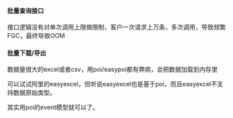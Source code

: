 #### 批量查询接口

接口逻辑没有对单次调用上限做限制，客户一次请求上万条，多次调用，导致频繁FGC，最终导致OOM



#### 批量下载/导出

数据量很大的excel或者csv，用poi/easypoi都有弊病，会把数据加载到内存里

可以试试阿里的easyexcel，但听说easyexcel也是基于poi，而且easyexcel不支持数据原始类型。

其实用poi的event模型就可以了。



